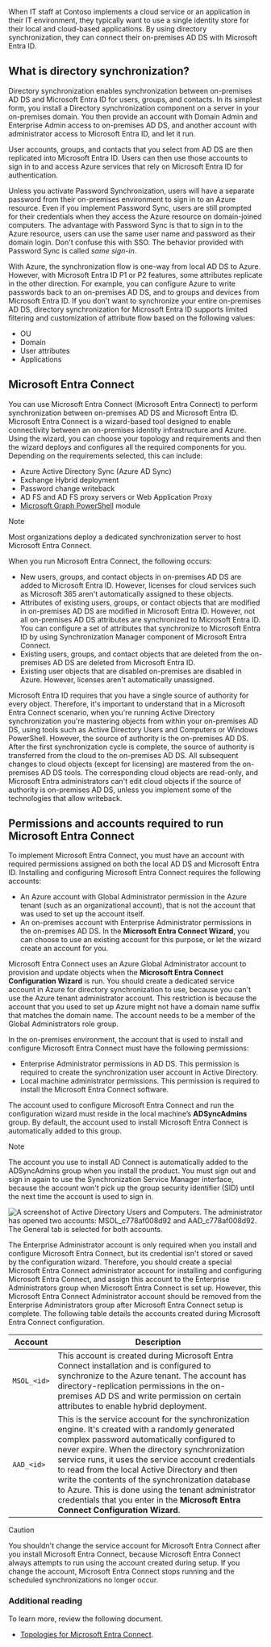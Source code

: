When IT staff at Contoso implements a cloud service or an application in their IT environment, they typically want to use a single identity store for their local and cloud-based applications. By using directory synchronization, they can connect their on-premises AD DS with Microsoft Entra ID.

## What is directory synchronization? 

Directory synchronization enables synchronization between on-premises AD DS and Microsoft Entra ID for users, groups, and contacts. In its simplest form, you install a Directory synchronization component on a server in your on-premises domain. You then provide an account with Domain Admin and Enterprise Admin access to on-premises AD DS, and another account with administrator access to Microsoft Entra ID, and let it run.

User accounts, groups, and contacts that you select from AD DS are then replicated into Microsoft Entra ID. Users can then use those accounts to sign in to and access Azure services that rely on Microsoft Entra ID for authentication.

Unless you activate Password Synchronization, users will have a separate password from their on-premises environment to sign in to an Azure resource. Even if you implement Password Sync, users are still prompted for their credentials when they access the Azure resource on domain-joined computers. The advantage with Password Sync is that to sign in to the Azure resource, users can use the same user name and password as their domain login. Don't confuse this with SSO. The behavior provided with Password Sync is called *same sign-in*.

With Azure, the synchronization flow is one-way from local AD DS to Azure. However, with Microsoft Entra ID P1 or P2 features, some attributes replicate in the other direction. For example, you can configure Azure to write passwords back to an on-premises AD DS, and to groups and devices from Microsoft Entra ID. If you don't want to synchronize your entire on-premises AD DS, directory synchronization for Microsoft Entra ID supports limited filtering and customization of attribute flow based on the following values:

- OU
- Domain
- User attributes
- Applications

## Microsoft Entra Connect

You can use Microsoft Entra Connect (Microsoft Entra Connect) to perform synchronization between on-premises AD DS and Microsoft Entra ID. Microsoft Entra Connect is a wizard-based tool designed to enable connectivity between an on-premises identity infrastructure and Azure. Using the wizard, you can choose your topology and requirements and then the wizard deploys and configures all the required components for you. Depending on the requirements selected, this can include:

- Azure Active Directory Sync (Azure AD Sync)
- Exchange Hybrid deployment
- Password change writeback
- AD FS and AD FS proxy servers or Web Application Proxy 
- [Microsoft Graph PowerShell](/powershell/microsoftgraph/overview) module

> [!NOTE]
> Most organizations deploy a dedicated synchronization server to host Microsoft Entra Connect.

When you run Microsoft Entra Connect, the following occurs:

- New users, groups, and contact objects in on-premises AD DS are added to Microsoft Entra ID. However, licenses for cloud services such as Microsoft 365 aren't automatically assigned to these objects.
- Attributes of existing users, groups, or contact objects that are modified in on-premises AD DS are modified in Microsoft Entra ID. However, not all on-premises AD DS attributes are synchronized to Microsoft Entra ID. You can configure a set of attributes that synchronize to Microsoft Entra ID by using Synchronization Manager component of Microsoft Entra Connect.
- Existing users, groups, and contact objects that are deleted from the on-premises AD DS are deleted from Microsoft Entra ID.
- Existing user objects that are disabled on-premises are disabled in Azure. However, licenses aren't automatically unassigned.

Microsoft Entra ID requires that you have a single source of authority for every object. Therefore, it's important to understand that in a Microsoft Entra Connect scenario, when you're running Active Directory synchronization you're mastering objects from within your on-premises AD DS, using tools such as Active Directory Users and Computers or Windows PowerShell. However, the source of authority is the on-premises AD DS. After the first synchronization cycle is complete, the source of authority is transferred from the cloud to the on-premises AD DS. All subsequent changes to cloud objects (except for licensing) are mastered from the on-premises AD DS tools. The corresponding cloud objects are read-only, and Microsoft Entra administrators can't edit cloud objects if the source of authority is on-premises AD DS, unless you implement some of the technologies that allow writeback.

## Permissions and accounts required to run Microsoft Entra Connect

To implement Microsoft Entra Connect, you must have an account with required permissions assigned on both the local AD DS and Microsoft Entra ID. Installing and configuring Microsoft Entra Connect requires the following accounts:

- An Azure account with Global Administrator permission in the Azure tenant (such as an organizational account), that is not the account that was used to set up the account itself.
- An on-premises account with Enterprise Administrator permissions in the on-premises AD DS. In the **Microsoft Entra Connect Wizard**, you can choose to use an existing account for this purpose, or let the wizard create an account for you.

Microsoft Entra Connect uses an Azure Global Administrator account to provision and update objects when the **Microsoft Entra Connect Configuration Wizard** is run. You should create a dedicated service account in Azure for directory synchronization to use, because you can't use the Azure tenant administrator account. This restriction is because the account that you used to set up Azure might not have a domain name suffix that matches the domain name. The account needs to be a member of the Global Administrators role group.

In the on-premises environment, the account that is used to install and configure Microsoft Entra Connect must have the following permissions:

- Enterprise Administrator permissions in AD DS. This permission is required to create the synchronization user account in Active Directory.
- Local machine administrator permissions. This permission is required to install the Microsoft Entra Connect software.

The account used to configure Microsoft Entra Connect and run the configuration wizard must reside in the local machine’s **ADSyncAdmins** group. By default, the account used to install Microsoft Entra Connect is automatically added to this group.

> [!NOTE]
> The account you use to install AD Connect is automatically added to the ADSyncAdmins group when you install the product. You must sign out and sign in again to use the Synchronization Service Manager interface, because the account won't pick up the group security identifier (SID) until the next time the account is used to sign in.

![A screenshot of Active Directory Users and Computers. The administrator has opened two accounts: MSOL_c778af008d92 and AAD_c778af008d92. The General tab is selected for both accounts.  ](../media/m12-accounts.png)

The Enterprise Administrator account is only required when you install and configure Microsoft Entra Connect, but its credential isn't stored or saved by the configuration wizard. Therefore, you should create a special Microsoft Entra Connect administrator account for installing and configuring Microsoft Entra Connect, and assign this account to the Enterprise Administrators group when Microsoft Entra Connect is set up. However, this Microsoft Entra Connect Administrator account should be removed from the Enterprise Administrators group after Microsoft Entra Connect setup is complete. The following table details the accounts created during Microsoft Entra Connect configuration.

|Account|Description|
|----|----|
|`MSOL_<id>`|This account is created during Microsoft Entra Connect installation and is configured to synchronize to the Azure tenant. The account has directory-replication permissions in the on-premises AD DS and write permission on certain attributes to enable hybrid deployment.|
|`AAD_<id>`| This is the service account for the synchronization engine. It's created with a randomly generated complex password automatically configured to never expire. When the directory synchronization service runs, it uses the service account credentials to read from the local Active Directory and then write the contents of the synchronization database to Azure. This is done using the tenant administrator credentials that you enter in the **Microsoft Entra Connect Configuration Wizard**.|

> [!CAUTION]
> You shouldn't change the service account for Microsoft Entra Connect after you install Microsoft Entra Connect, because Microsoft Entra Connect always attempts to run using the account created during setup. If you change the account, Microsoft Entra Connect stops running and the scheduled synchronizations no longer occur.

### Additional reading

To learn more, review the following document. 

- [Topologies for Microsoft Entra Connect](https://aka.ms/plan-connect-topologies?azure-portal=true).
